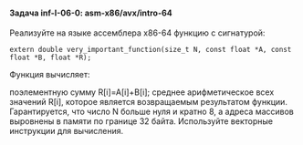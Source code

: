 #### Задача inf-I-06-0: asm-x86/avx/intro-64
Реализуйте на языке ассемблера x86-64 функцию с сигнатурой:

```
extern double very_important_function(size_t N, const float *A, const float *B, float *R);
```
Функция вычисляет:

поэлементную сумму R[i]=A[i]+B[i];
среднее арифметическое всех значений R[i], которое является возвращаемым результатом функции.
Гарантируется, что число N больше нуля и кратно 8, а адреса массивов выровнены в памяти по границе 32 байта. Используйте векторные инструкции для вычисления.


